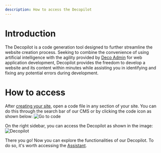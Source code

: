 ```yaml
---
description: How to access the Decopilot
---
```


# Introduction

The Decopilot is a code generation tool designed to further streamline the
website creation process. Seeking to combine the convenience of using artificial
intelligence with the agility provided by [Deco Admin](https://admin.deco.cx/)
for web application development, Decopilot provides the freedom to develop a
website and its content within minutes while assisting you in identifying and
fixing any potential errors during development.

# How to access

After
[creating your site](https://deco.cx/docs/en/getting-started/creating-a-site),
open a code file in any section of your site. You can do this through the search
bar of our CMS or by clicking the code icon as shown below:
![Go to code](https://ozksgdmyrqcxcwhnbepg.supabase.co/storage/v1/object/public/assets/10475/e92ec929-45eb-4dfc-bc90-b517001ef5f7)

On the right sidebar, you can access the Decopilot as shown in the image:
![Decopilot](https://ozksgdmyrqcxcwhnbepg.supabase.co/storage/v1/object/public/assets/10664/3a7f448c-e5f4-4aa5-9328-9c573695be4f)

There you go! Now you can explore the functionalities of our Decopilot. To do
so, it's worth accessing the
[Assistant](https://deco.cx/docs/en/decopilot/assistant).
